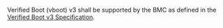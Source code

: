 Verified Boot (vboot) v3 shall be supported by the BMC as defined in the 
[Verified Boot v3 Specification][vboot_spec].

[vboot_spec]: **TO-DO**
